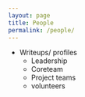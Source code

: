 ```yaml
---
layout: page
title: People
permalink: /people/
---
```


- Writeups/ profiles
	- Leadership
	- Coreteam
	- Project teams
	- volunteers